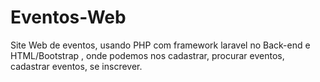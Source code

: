 # Eventos-Web
Site Web de eventos, usando PHP com framework laravel no Back-end e HTML/Bootstrap , onde podemos nos cadastrar, procurar eventos, cadastrar eventos, se inscrever. 
